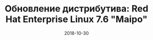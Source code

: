 ---
layout: post
title: "Обновление дистрибутива: Red Hat Enterprise Linux 7.6 \"Maipo\""
date: 2018-10-30   
---